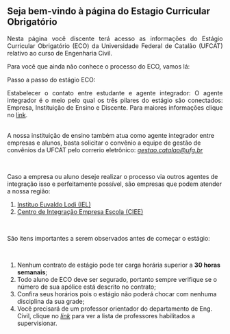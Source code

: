 ## Seja bem-vindo à página do Estagio Curricular Obrigatório

<p align="justify">Nesta página você discente terá acesso as informações do Estágio Curricular Obrigatório (ECO) da Universidade Federal de Catalão (UFCAT) relativo ao curso de Engenharia Civil.</p>

Para você que ainda não conhece o processo do ECO, vamos lá:

Passo a passo do estágio ECO:

<p align="justify">Estabelecer o contato entre estudante e agente integrador: O agente integrador é o meio pelo qual os três pilares do estágio são conectados: Empresa, Instituição de Ensino e Discente. Para maiores informações clique no <a href="https://www.cieepr.org.br/o-que-e-um-agente-de-integracao-e-qual-o-seu-papel-junto-as-empresas-e-estudantes/#:~:text=Visando%20realizar%20a%20ponte%20entre,as%20empresas%20quanto%20para%20os"
target="_blank">link</a>. <br>

<br>

A nossa instituição de ensino também atua como agente integrador entre empresas e alunos, basta solicitar o convênio a equipe de gestão de convênios da UFCAT pelo correrio eletrônico: <i>gestao.catalao@ufg.br</i><br>

<br>

Caso a empresa ou aluno deseje realizar o processo via outros agentes de integração isso e perfeitamente possível, são empresas que podem atender a nossa região:

<ol>
<li><a href="https://ielgoias.com.br/iel/home" target="_blank">Instituo Euvaldo Lodi (IEL)</a></li> 
<li><a href="https://portal.ciee.org.br" target="_blank">Centro de Integração Empresa Escola (CIEE)</a></li> 
</ol>

<br>

São itens importantes a serem observados antes de começar o estágio:

<br>

<ol>
<li> Nenhum contrato de estágio pode ter carga horária superior a <b>30 horas semanais</b>;</li> 
<li> Todo aluno de ECO deve ser segurado, portanto sempre verifique se o número de sua apólice está descrito no contrato;</li> 
<li> Confira seus horários pois o estágio não poderá chocar com nenhuma disciplina da sua grade;</li> 
<li> Você precisará de um professor orientador do departamento de Eng. Civil, clique no <a href="https://deciv.catalao.ufg.br/p/6185-docentes" target="_blank"><i>link</i></a> para ver a lista de professores habilitados a supervisionar.</li> 
</ol>

<br>

</p>



